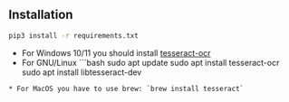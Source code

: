 ## Installation
```bash
pip3 install -r requirements.txt
```
* For Windows 10/11 you should install [tesseract-ocr](https://github.com/UB-Mannheim/tesseract/wiki)
* For GNU/Linux ```bash
sudo apt update
sudo apt install tesseract-ocr
sudo apt install libtesseract-dev
```
* For MacOS you have to use brew: `brew install tesseract`